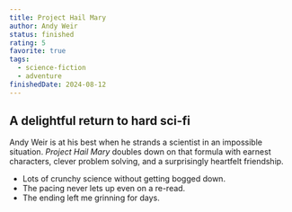 ```yaml
---
title: Project Hail Mary
author: Andy Weir
status: finished
rating: 5
favorite: true
tags:
  - science-fiction
  - adventure
finishedDate: 2024-08-12
---
```

## A delightful return to hard sci-fi

Andy Weir is at his best when he strands a scientist in an impossible situation. *Project Hail Mary* doubles down on that formula with earnest characters, clever problem solving, and a surprisingly heartfelt friendship.

- Lots of crunchy science without getting bogged down.
- The pacing never lets up even on a re-read.
- The ending left me grinning for days.
